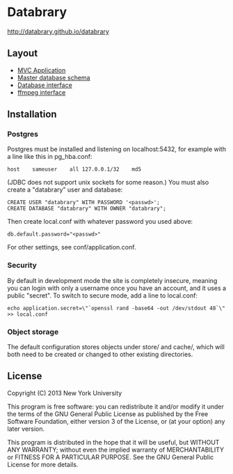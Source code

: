 # Databrary

http://databrary.github.io/databrary

## Layout

* [MVC Application](app/)
* [Master database schema](conf/evolutions/default/1.sql)
* [Database interface](dbrary/)
* [ffmpeg interface](media/)

## Installation

### Postgres

Postgres must be installed and listening on localhost:5432, for example with a
line like this in pg\_hba.conf:

    host	sameuser	all	127.0.0.1/32	md5

(JDBC does not support unix sockets for some reason.)  You must also create a
"databrary" user and database:

    CREATE USER "databrary" WITH PASSWORD '<passwd>';
    CREATE DATABASE "databrary" WITH OWNER "databrary";

Then create local.conf with whatever password you used above:

    db.default.password="<passwd>" 

For other settings, see conf/application.conf.

### Security

By default in development mode the site is completely insecure, meaning you can
login with only a username once you have an account, and it uses a public
"secret".  To switch to secure mode, add a line to local.conf:

    echo application.secret=\"`openssl rand -base64 -out /dev/stdout 48`\" >> local.conf

### Object storage

The default configuration stores objects under store/ and cache/, which will
both need to be created or changed to other existing directories.

## License

Copyright (C) 2013 New York University

This program is free software: you can redistribute it and/or modify
it under the terms of the GNU General Public License as published by
the Free Software Foundation, either version 3 of the License, or
(at your option) any later version.

This program is distributed in the hope that it will be useful,
but WITHOUT ANY WARRANTY; without even the implied warranty of
MERCHANTABILITY or FITNESS FOR A PARTICULAR PURPOSE.  See the
GNU General Public License for more details.

